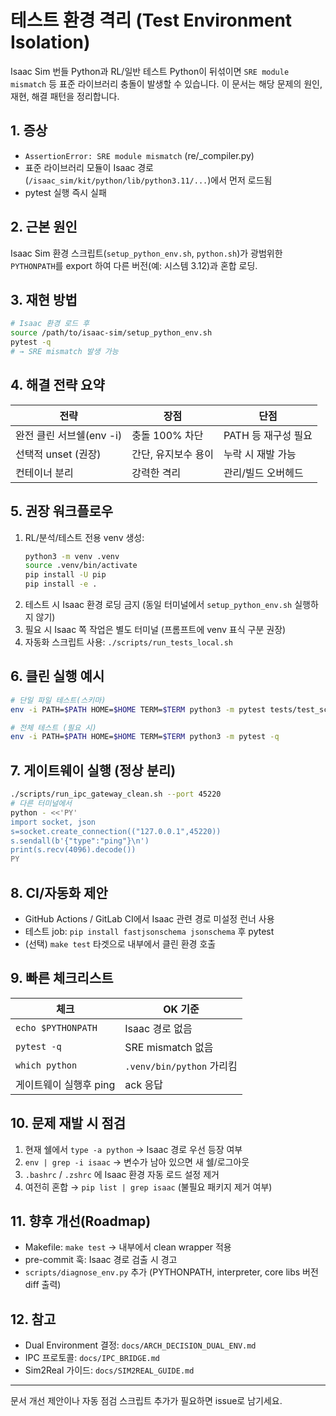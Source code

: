 # 테스트 환경 격리 (Test Environment Isolation)

Isaac Sim 번들 Python과 RL/일반 테스트 Python이 뒤섞이면 `SRE module mismatch` 등 표준 라이브러리 충돌이 발생할 수 있습니다. 이 문서는 해당 문제의 원인, 재현, 해결 패턴을 정리합니다.

## 1. 증상
- `AssertionError: SRE module mismatch` (re/_compiler.py)
- 표준 라이브러리 모듈이 Isaac 경로(`/isaac_sim/kit/python/lib/python3.11/...`)에서 먼저 로드됨
- pytest 실행 즉시 실패

## 2. 근본 원인
Isaac Sim 환경 스크립트(`setup_python_env.sh`, `python.sh`)가 광범위한 `PYTHONPATH`를 export 하여 다른 버전(예: 시스템 3.12)과 혼합 로딩.

## 3. 재현 방법
```bash
# Isaac 환경 로드 후
source /path/to/isaac-sim/setup_python_env.sh
pytest -q
# → SRE mismatch 발생 가능
```

## 4. 해결 전략 요약
| 전략 | 장점 | 단점 |
|------|------|------|
| 완전 클린 서브쉘(env -i) | 충돌 100% 차단 | PATH 등 재구성 필요 |
| 선택적 unset (권장) | 간단, 유지보수 용이 | 누락 시 재발 가능 |
| 컨테이너 분리 | 강력한 격리 | 관리/빌드 오버헤드 |

## 5. 권장 워크플로우
1. RL/분석/테스트 전용 venv 생성:
   ```bash
   python3 -m venv .venv
   source .venv/bin/activate
   pip install -U pip
   pip install -e .
   ```
2. 테스트 시 Isaac 환경 로딩 금지 (동일 터미널에서 `setup_python_env.sh` 실행하지 않기)
3. 필요 시 Isaac 쪽 작업은 별도 터미널 (프롬프트에 venv 표식 구분 권장)
4. 자동화 스크립트 사용: `./scripts/run_tests_local.sh`

## 6. 클린 실행 예시
```bash
# 단일 파일 테스트(스키마)
env -i PATH=$PATH HOME=$HOME TERM=$TERM python3 -m pytest tests/test_schema_file.py -q

# 전체 테스트 (필요 시)
env -i PATH=$PATH HOME=$HOME TERM=$TERM python3 -m pytest -q
```

## 7. 게이트웨이 실행 (정상 분리)
```bash
./scripts/run_ipc_gateway_clean.sh --port 45220
# 다른 터미널에서
python - <<'PY'
import socket, json
s=socket.create_connection(("127.0.0.1",45220))
s.sendall(b'{"type":"ping"}\n')
print(s.recv(4096).decode())
PY
```

## 8. CI/자동화 제안
- GitHub Actions / GitLab CI에서 Isaac 관련 경로 미설정 런너 사용
- 테스트 job: `pip install fastjsonschema jsonschema` 후 pytest
- (선택) `make test` 타겟으로 내부에서 클린 환경 호출

## 9. 빠른 체크리스트
| 체크 | OK 기준 |
|------|---------|
| `echo $PYTHONPATH` | Isaac 경로 없음 |
| `pytest -q` | SRE mismatch 없음 |
| `which python` | `.venv/bin/python` 가리킴 |
| 게이트웨이 실행후 ping | ack 응답 |

## 10. 문제 재발 시 점검
1. 현재 쉘에서 `type -a python` → Isaac 경로 우선 등장 여부
2. `env | grep -i isaac` → 변수가 남아 있으면 새 쉘/로그아웃
3. `.bashrc` / `.zshrc` 에 Isaac 환경 자동 로드 설정 제거
4. 여전히 혼합 → `pip list | grep isaac` (불필요 패키지 제거 여부)

## 11. 향후 개선(Roadmap)
- Makefile: `make test` → 내부에서 clean wrapper 적용
- pre-commit 훅: Isaac 경로 검출 시 경고
- `scripts/diagnose_env.py` 추가 (PYTHONPATH, interpreter, core libs 버전 diff 출력)

## 12. 참고
- Dual Environment 결정: `docs/ARCH_DECISION_DUAL_ENV.md`
- IPC 프로토콜: `docs/IPC_BRIDGE.md`
- Sim2Real 가이드: `docs/SIM2REAL_GUIDE.md`

---
문서 개선 제안이나 자동 점검 스크립트 추가가 필요하면 issue로 남기세요.
